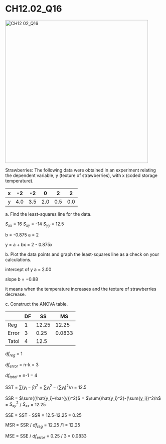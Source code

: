 # CH12.02_Q16 #


<img width="455" alt="CH12 02_Q16" src="https://github.com/user-attachments/assets/62faf2fd-845a-489d-b809-96f2163d987a" />

Strawberries: The following data were obtained in an experiment relating the dependent variable, y (texture of strawberries), with x (coded storage temperature).

| x | -2  | -2  |  0  |  2  |  2  |
|:-:|:---:|:---:|:---:|:---:|:---:|
| y | 4.0 | 3.5 | 2.0 | 0.5 | 0.0 |

a. Find the least-squares line for the data.

$S_{xx}$ = 16 
$S_{xy}$ = -14
$S_{yy}$ = 12.5

b = -0.875
a = 2

y = a + bx = 2 - 0.875x

b. Plot the data points and graph the least-squares line as a check on your calculations.

intercept of y a = 2.00

slope b = −0.88

it means when the temperature increases and the texture of strawberries decrease.

c. Construct the ANOVA table.

|       | DF    | SS | MS |
| ----  | --    | -- | -- |
| Reg   | 1     | 12.25  | 12.25  |
| Error | 3     | 0.25 |0.0833  |
| Tatol | 4     | 12.5 |

$df_{reg}$ = 1

$df_{error}$ = n-k = 3

$df_{total}$ = n-1 = 4
   
SST = $\sum{(y_i-\bar{y})^2}$ =  $\sum{y_i^2}-(\sum{y_i})^2/n$ = 12.5

SSR = $\sum{(\hat{y_i}-\bar{y})^2}$ = $\sum{\hat{y_i}^2}-(\sum{y_i})^2/n$ =  $S_{xy}^2$ / $S_{xx}$ = 12.25

SSE = SST - SSR = 12.5-12.25 = 0.25

MSR = SSR / $df_{reg}$ = 12.25 /1 = 12.25

MSE = SSE / $df_{error}$ = 0.25 / 3 = 0.0833
